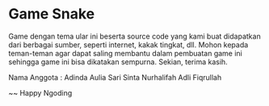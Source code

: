 # Game Snake
   Game dengan tema ular ini beserta source code yang kami buat didapatkan dari berbagai sumber, 
seperti internet, kakak tingkat, dll. Mohon kepada teman-teman agar dapat saling membantu dalam pembuatan 
game ini sehingga game ini bisa dikatakan sempurna. Sekian, terima kasih.

Nama Anggota :
 Adinda Aulia Sari
 Sinta Nurhalifah
 Adli Fiqrullah

~~ Happy Ngoding
